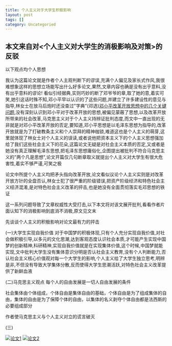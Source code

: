 ```yaml
---
title: 个人主义对于大学生积极影响
layout: post
tags: []
category: Uncategoried
---
```

## 本文来自对<个人主义对大学生的消极影响及对策>的反驳
以下观点均个人思想

我认为这篇论文就是作者个人主观判断下的谬误,充满个人偏见及家长式作风,我很难想象这样的思想立场能写出什么好多论文,果然,文章内容也确是没有出乎意料,没有出乎意料的谬论! 看似引经据典,实则巧妙的断了邓爷爷的章,取了她的意,着实可笑,她引这话时殊不知,邓小平早以认识的了这些问题,并建立了许多建设性的意见与指导,林女士在放马后炮时还没查过"字典"(邓选)[邓小平改革开放思想中的几个关键问题](http://www.qstheory.cn/dukan/hqwg/2015-02/25/c_1114432829.htm "邓小平改革开放思想中的几个关键问题"),没有深刻认识到邓小平对于改革开放的思想,被偏见蒙蔽了思想,以及改革开放所带来的社会改革,马克思主义对于个人主义持辨证批判态度,而文中一直出现的无非就是对邓小平改革开放的否定,要知道,邓小平思想是以毛泽东思想为指导的,改革开放就是为了打破教条主义和个人崇拜的精神枷锁,难道这也是个人主义的萌芽,这里就体现了林女士对个人主义的误读,或者说他把资本主义下的个人主义思想强加给了我们这些社会主义下的花朵,这篇论文无疑是对社会主义本质的否定,又或者是她没有真正理解毛泽东思想,把毛泽东思想庸俗化,企图提出被批判不符合马克思主义的"两个凡是思想",论文开篇仅几句断章取义就提出个人主义对大学生有很大危害性,着实不够严谨,可笑之极

论文中所提个人主义均把矛头指向改革开放,论文看似议论个人主义实则是对改革开放方针的全盘否认,林女士犯了很严重的阶级错误,把资产阶级经济和特色社会主义经济混淆,是对特色社会主义改革的抨击,也是她没有全面贯彻落实毛邓思想的铁证

这一系列问题导致了文章权威性大受打击,以下本文将对该文展开批判,看看作者片面认知下的消极影响到底消不消极,原文见文末

先谈谈个人主义的积极影响对论文最有力的抨击

(一)大学生实现自我价值
对于中国梦的积极体现,只有个人充分实现自我价值,对社会做积极引导,以多元的文化思潮,达到客观态度认识社会本质,才可能产生实现中国梦的创新精神,科研精神,实现自我价值就是在实现集体价值,这个时候,中国梦就能实现,文中批判大学生没有集体意识分明是否认社会主义教育,没有个人判断能力,否认社会主义核心价值观对每一个大学生的影响,个人主义给了大学生独立思考,明辨是非,不但没有导致大学集体分散,反而使得大学生思潮活跃,对特色社会主义改革提供了新鲜血液

(二)马克思主义观点
每个人的自由发展是一切人自由发展的条件

社会集体由个体组成，个体自由是集体自由的基础，个体自由是为了组成集体的自由，集体的自由是为了保障个体的自由，以集体的名义剥夺个体自由都是法西斯的必要组成部分

作者使马克思主义与个人主义对立的谎言破灭

(三)


[![论文1](https://github.com/dongqiceo/dongqiceo.github.io/blob/master/images/1.png?raw=true)](https://github.com/dongqiceo/dongqiceo.github.io/blob/master/images/1.png?raw=true)
[![论文2](https://github.com/dongqiceo/dongqiceo.github.io/blob/master/images/2.png?raw=true)](https://github.com/dongqiceo/dongqiceo.github.io/blob/master/images/2.png?raw=true)